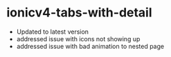 # ionicv4-tabs-with-detail

- Updated to latest version
- addressed issue with icons not showing up
- addressed issue with bad animation to nested page
